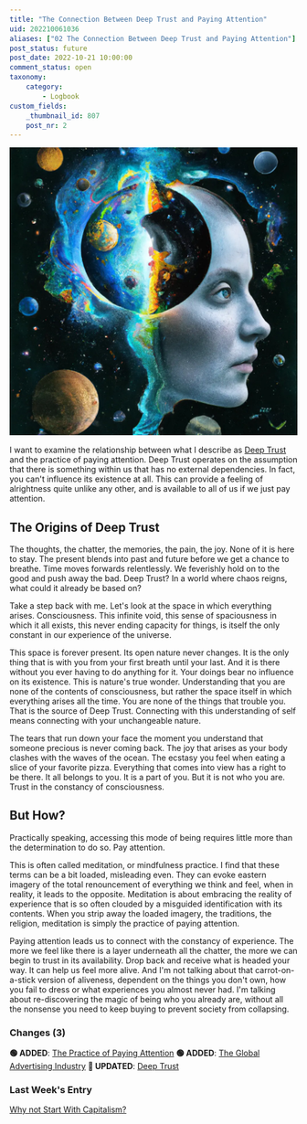 ```yaml
---
title: "The Connection Between Deep Trust and Paying Attention"
uid: 202210061036
aliases: ["02 The Connection Between Deep Trust and Paying Attention"]
post_status: future
post_date: 2022-10-21 10:00:00
comment_status: open
taxonomy:
    category:
        - Logbook
custom_fields:
    _thumbnail_id: 807
    post_nr: 2
---
```


![The Connection Between Deep Trust and Paying Attention](/_images/image-the-connection-between-deep-trust-and-paying-attention.webp "The Connection Between Deep Trust and Paying Attention")

I want to examine the relationship between what I describe as [Deep Trust](./deep-trust.md) and the practice of paying attention. Deep Trust operates on the assumption that there is something within us that has no external dependencies. In fact, you can't influence its existence at all. This can provide a feeling of alrightness quite unlike any other, and is available to all of us if we just pay attention.

## The Origins of Deep Trust

The thoughts, the chatter, the memories, the pain, the joy. None of it is here to stay. The present blends into past and future before we get a chance to breathe. Time moves forwards relentlessly. We feverishly hold on to the good and push away the bad. Deep Trust? In a world where chaos reigns, what could it already be based on?

Take a step back with me. Let's look at the space in which everything arises. Consciousness. This infinite void, this sense of spaciousness in which it all exists, this never ending capacity for things, is itself the only constant in our experience of the universe.

This space is forever present. Its open nature never changes. It is the only thing that is with you from your first breath until your last. And it is there without you ever having to do anything for it. Your doings bear no influence on its existence. This is nature's true wonder. Understanding that you are none of the contents of consciousness, but rather the space itself in which everything arises all the time. You are none of the things that trouble you. That is the source of Deep Trust. Connecting with this understanding of self means connecting with your unchangeable nature.

The tears that run down your face the moment you understand that someone precious is never coming back. The joy that arises as your body clashes with the waves of the ocean. The ecstasy you feel when eating a slice of your favorite pizza.  Everything that comes into view has a right to be there. It all belongs to you. It is a part of you. But it is not who you are. Trust in the constancy of consciousness.

## But How?

Practically speaking, accessing this mode of being requires little more than the determination to do so. Pay attention.

This is often called meditation, or mindfulness practice. I find that these terms can be a bit loaded, misleading even. They can evoke eastern imagery of the total renouncement of everything we think and feel, when in reality, it leads to the opposite. Meditation is about embracing the reality of experience that is so often clouded by a misguided identification with its contents. When you strip away the loaded imagery, the traditions, the religion, meditation is simply the practice of paying attention.

Paying attention leads us to connect with the constancy of experience. The more we feel like there is a layer underneath all the chatter, the more we can begin to trust in its availability. Drop back and receive what is headed your way. It can help us feel more alive. And I'm not talking about that carrot-on-a-stick version of aliveness, dependent on the things you don't own, how you fail to dress or what experiences you almost never had. I'm talking about re-discovering the magic of being who you already are, without all the nonsense you need to keep buying to prevent society from collapsing.

### Changes (3)
**🟢 ADDED**: [The Practice of Paying Attention](./the-practice-of-paying-attention.md)
**🟢 ADDED**: [The Global Advertising Industry](./the-global-advertising-industry.md)
**🔵 UPDATED**: [Deep Trust](./deep-trust.md)

### Last Week's Entry
[Why not Start With Capitalism?](./why-not-start-with-capitalism.md)